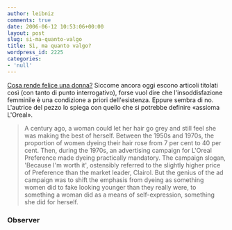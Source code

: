 ```yaml
---
author: leibniz
comments: true
date: 2006-06-12 10:53:06+00:00
layout: post
slug: si-ma-quanto-valgo
title: Sì, ma quanto valgo?
wordpress_id: 2225
categories:
- 'null'
---
```


[Cosa rende felice una donna?](http://observer.guardian.co.uk/woman/story/0,,1792220,00.html) Siccome ancora oggi escono articoli titolati così (con tanto di punto interrogativo), forse vuol dire che l'insoddisfazione femminile è una condizione a priori dell'esistenza. Eppure sembra di no. L'autrice del pezzo lo spiega con quello che si potrebbe definire «assioma L'Oreal».


> A century ago, a woman could let her hair go grey and still feel she was making the best of herself. Between the 1950s and 1970s, the proportion of women dyeing their hair rose from 7 per cent to 40 per cent. Then, during the 1970s, an advertising campaign for L'Oreal Preference made dyeing practically mandatory. The campaign slogan, 'Because I'm worth it', ostensibly referred to the slightly higher price of Preference than the market leader, Clairol. But the genius of the ad campaign was to shift the emphasis from dyeing as something women did to fake looking younger than they really were, to something a woman did as a means of self-expression, something she did for herself.




### Observer
